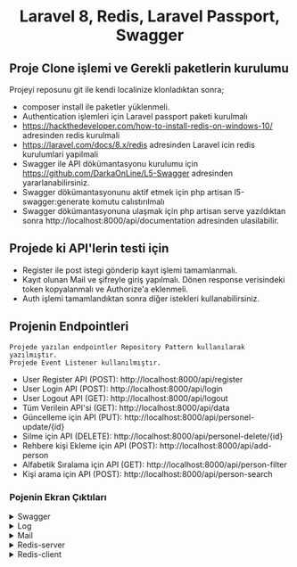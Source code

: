 <h1><p align="center">Laravel 8, Redis, Laravel Passport, Swagger </p></h1>


## Proje Clone işlemi ve Gerekli paketlerin kurulumu

Projeyi reposunu git ile kendi localinize klonladıktan sonra;

- composer install ile paketler yüklenmeli.
- Authentication işlemleri için Laravel passport paketi kurulmalı
- https://hackthedeveloper.com/how-to-install-redis-on-windows-10/ adresinden redis kurulmali
- https://laravel.com/docs/8.x/redis adresinden Laravel icin redis kurulumlari yapilmali
- Swagger ile API dökümantasyonu kurulumu için https://github.com/DarkaOnLine/L5-Swagger adresinden yararlanabilirsiniz.
- Swagger dökümantasyonunu aktif etmek için php artisan l5-swagger:generate komutu calıstırılmalı
- Swagger dökümantasyonuna ulaşmak için php artisan serve yazıldıktan sonra http://localhost:8000/api/documentation adresinden ulasilabilir.


## Projede ki API'lerin testi için

- Register ile post istegi gönderip kayıt işlemi tamamlanmalı.
- Kayıt olunan Mail ve şifreyle giriş yapılmalı. Dönen response verisindeki token kopyalanmalı ve Authorize'a eklenmeli.
- Auth işlemi tamamlandıktan sonra diğer istekleri kullanabilirsiniz.

## Projenin Endpointleri

    Projede yazılan endpointler Repository Pattern kullanılarak yazılmıştır.
    Projede Event Listener kullanılmıştır.

- User Register API (POST): http://localhost:8000/api/register
- User Login API (POST): http://localhost:8000/api/login
- User Logout API (GET): http://localhost:8000/api/logout
- Tüm Verilein API'si (GET): http://localhost:8000/api/data
- Güncelleme için API (PUT): http://localhost:8000/api/personel-update/{id}
- Silme için API (DELETE): http://localhost:8000/api/personel-delete/{id}
- Rehbere kişi Ekleme için API (POST): http://localhost:8000/api/add-person
- Alfabetik Sıralama için API (GET): http://localhost:8000/api/person-filter
- Kişi arama için API (POST): http://localhost:8000/api/person-search

### Pojenin Ekran Çıktıları
<details>
<summary>Swagger</summary>
<img src="https://user-images.githubusercontent.com/56219956/145681715-4fb52279-2e50-468b-ad2d-3aee09522886.png" width="500">
</details>
<details>
<summary>Log</summary>
<img src="https://user-images.githubusercontent.com/56219956/145681662-70a56507-48bc-49ed-974e-b8e15a173008.png" width="500">
</details>
<details>
<summary>Mail</summary>
<img src="https://user-images.githubusercontent.com/56219956/145681659-0cda087c-de9a-431b-9835-30fed458938a.png" width="500">
</details>
<details>
<summary>Redis-server</summary>
<img src="https://user-images.githubusercontent.com/56219956/145681676-610c49c2-7a59-46d5-9dfb-6b6b04b45b99.png" width="500">
</details>
<details>
<summary>Redis-client</summary>
<img src="https://user-images.githubusercontent.com/56219956/145681679-a9a6b1f2-2a4e-4879-b286-a593f960f45f.png" width="500">
</details>
